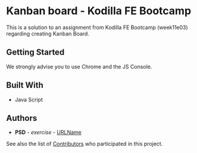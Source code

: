 # Kanban board - Kodilla FE Bootcamp

This is a solution to an assignment from Kodilla FE Bootcamp (week11e03) regarding creating Kanban Board.

## Getting Started

We strongly advise you to use Chrome and the JS Console. 

## Built With
* Java Script

## Authors

* **PSD** - *exercise* - [URLName](URL)

See also the list of [Contributors](https://github.com/psdubowik/kodilla-w11e03-kanban/graphs/contributors) who participated in this project.

